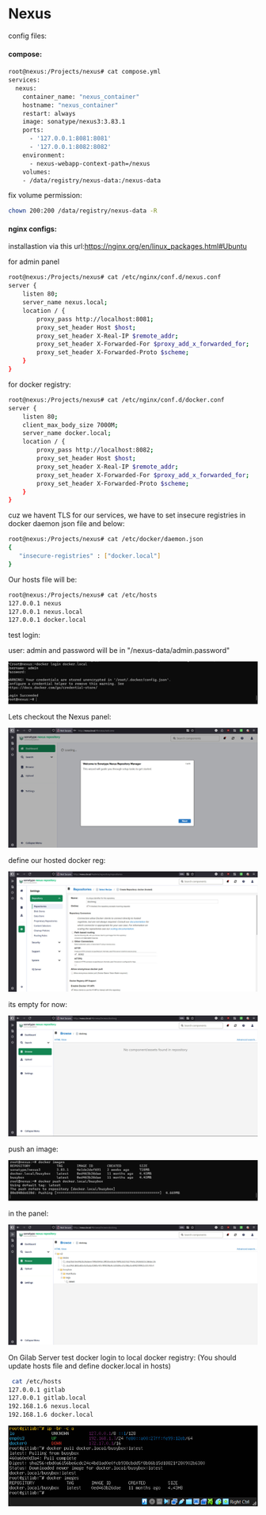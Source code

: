 # Nexus
config files:

#### compose:
```bash
root@nexus:/Projects/nexus# cat compose.yml
services:
  nexus:
    container_name: "nexus_container"
    hostname: "nexus_container"
    restart: always
    image: sonatype/nexus3:3.83.1
    ports:
      - '127.0.0.1:8081:8081'
      - '127.0.0.1:8082:8082'
    environment:
      - nexus-webapp-context-path=/nexus
    volumes:
    - /data/registry/nexus-data:/nexus-data
```
fix volume permission:
```bash
chown 200:200 /data/registry/nexus-data -R
```

#### nginx configs:
installastion via this url:https://nginx.org/en/linux_packages.html#Ubuntu

for  admin panel
```bash
root@nexus:/Projects/nexus# cat /etc/nginx/conf.d/nexus.conf
server {
    listen 80;
    server_name nexus.local;
    location / {
        proxy_pass http://localhost:8081;
        proxy_set_header Host $host;
        proxy_set_header X-Real-IP $remote_addr;
        proxy_set_header X-Forwarded-For $proxy_add_x_forwarded_for;
        proxy_set_header X-Forwarded-Proto $scheme;
    }
}

```
for docker registry:
```bash
root@nexus:/Projects/nexus# cat /etc/nginx/conf.d/docker.conf
server {
    listen 80;
    client_max_body_size 7000M;
    server_name docker.local;
    location / {
        proxy_pass http://localhost:8082;
        proxy_set_header Host $host;
        proxy_set_header X-Real-IP $remote_addr;
        proxy_set_header X-Forwarded-For $proxy_add_x_forwarded_for;
        proxy_set_header X-Forwarded-Proto $scheme;
    }
}
```
cuz we havent TLS for our services, we have to set insecure registries in docker daemon json file and below:
```bash
root@nexus:/Projects/nexus# cat /etc/docker/daemon.json
{
   "insecure-registries" : ["docker.local"]
}
```
Our hosts file will be:
```bash
root@nexus:/Projects/nexus# cat /etc/hosts
127.0.0.1 nexus
127.0.0.1 nexus.local
127.0.0.1 docker.local
```
test login:

user: admin and password will be in "/nexus-data/admin.password"

![login-nexus](images-nexus/nexus6-login.JPG)

Lets checkout the Nexus panel:

![login-nexus-panel](images-nexus/nexus1.JPG)

define our hosted docker reg:

![login-nexus-panel](images-nexus/nexus-define-reg.JPG)

its empty for now:

![login-nexus-panel](images-nexus/nexus3-browse.JPG)

push an image:

![p1-nexus](images-nexus/nexus7-push-1.JPG)

in the panel:

![p2-nexus](images-nexus/nexus7-push-2.JPG)

On Gilab Server test docker login to local docker registry:
(You should update hosts file and define docker.local in hosts)
```bash
 cat /etc/hosts
127.0.0.1 gitlab
127.0.0.1 gitlab.local
192.168.1.6 nexus.local
192.168.1.6 docker.local
```
![gitlab-docker-login](images-nexus/gitlab-docker-login-local.JPG)

